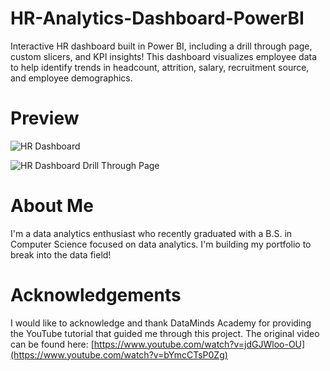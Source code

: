 # HR-Analytics-Dashboard-PowerBI
Interactive HR dashboard built in Power BI, including a drill through page, custom slicers, and KPI insights! This dashboard visualizes employee data to help identify trends in headcount, attrition, salary, recruitment source, and employee demographics.

# Preview
![HR Dashboard](https://github.com/user-attachments/assets/ccfe9032-0336-4fa0-b3d0-cf165e576390)

![HR Dashboard Drill Through Page](https://github.com/user-attachments/assets/3df8528f-2565-4d15-9bb3-e66046205850)

# About Me
I'm a data analytics enthusiast who recently graduated with a B.S. in Computer Science focused on data analytics. I'm building my portfolio to break into the data field!

# Acknowledgements 
I would like to acknowledge and thank DataMinds Academy for providing the YouTube tutorial that guided me through this project. The original video can be found here: [https://www.youtube.com/watch?v=jdGJWloo-OU](https://www.youtube.com/watch?v=bYmcCTsP0Zg) 

